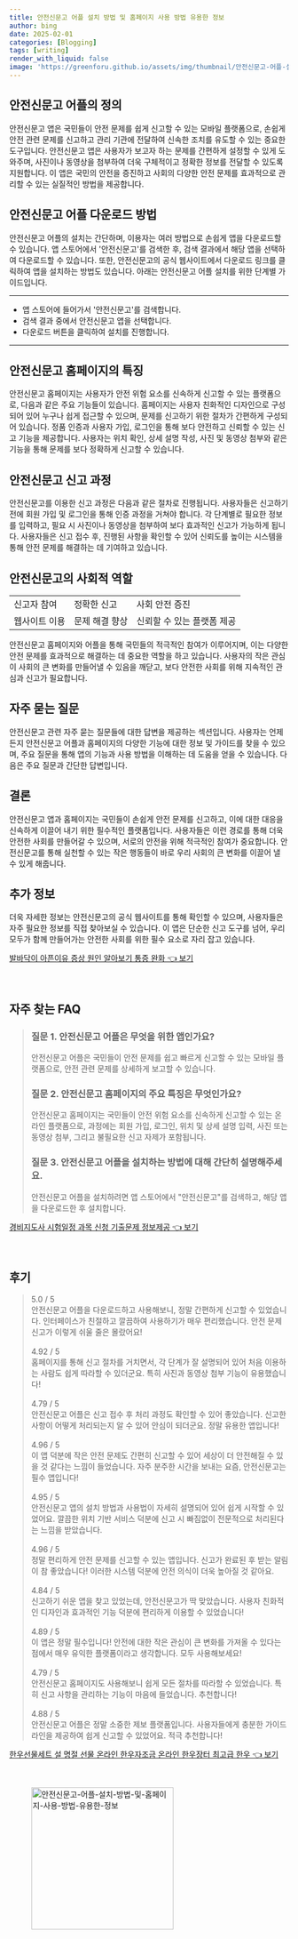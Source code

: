 ```yaml
---
title: 안전신문고 어플 설치 방법 및 홈페이지 사용 방법 유용한 정보
author: bing
date: 2025-02-01
categories: [Blogging]
tags: [writing]
render_with_liquid: false
image: 'https://greenforu.github.io/assets/img/thumbnail/안전신문고-어플-설치-방법-및-홈페이지-사용-방법-유용한-정보.webp'
---
```



<h2 id='안전신문고_어플_정의'>안전신문고 어플의 정의</h2>

<p>안전신문고 앱은 국민들이 안전 문제를 쉽게 신고할 수 있는 모바일 플랫폼으로, 손쉽게 안전 관련 문제를 신고하고 관리 기관에 전달하여 신속한 조치를 유도할 수 있는 중요한 도구입니다. 안전신문고 앱은 사용자가 보고자 하는 문제를 간편하게 설정할 수 있게 도와주며, 사진이나 동영상을 첨부하여 더욱 구체적이고 정확한 정보를 전달할 수 있도록 지원합니다. 이 앱은 국민의 안전을 증진하고 사회의 다양한 안전 문제를 효과적으로 관리할 수 있는 실질적인 방법을 제공합니다.</p>

<h2 id='안전신문고_어플_다운로드_방법'>안전신문고 어플 다운로드 방법</h2>

<p>안전신문고 어플의 설치는 간단하며, 이용자는 여러 방법으로 손쉽게 앱을 다운로드할 수 있습니다. 앱 스토어에서 '안전신문고'를 검색한 후, 검색 결과에서 해당 앱을 선택하여 다운로드할 수 있습니다. 또한, 안전신문고의 공식 웹사이트에서 다운로드 링크를 클릭하여 앱을 설치하는 방법도 있습니다. 아래는 안전신문고 어플 설치를 위한 단계별 가이드입니다.</p>

<hr />

<ul>
    <li>앱 스토어에 들어가서 '안전신문고'를 검색합니다.</li>
    <li>검색 결과 중에서 안전신문고 앱을 선택합니다.</li>
    <li>다운로드 버튼을 클릭하여 설치를 진행합니다.</li>
</ul>

<hr />

<h2 id='안전신문고_홈페이지_특징'>안전신문고 홈페이지의 특징</h2>

<p>안전신문고 홈페이지는 사용자가 안전 위험 요소를 신속하게 신고할 수 있는 플랫폼으로, 다음과 같은 주요 기능들이 있습니다. 홈페이지는 사용자 친화적인 디자인으로 구성되어 있어 누구나 쉽게 접근할 수 있으며, 문제를 신고하기 위한 절차가 간편하게 구성되어 있습니다. 정품 인증과 사용자 가입, 로그인을 통해 보다 안전하고 신뢰할 수 있는 신고 기능을 제공합니다. 사용자는 위치 확인, 상세 설명 작성, 사진 및 동영상 첨부와 같은 기능을 통해 문제를 보다 정확하게 신고할 수 있습니다.</p>

<h2 id='신고_과정'>안전신문고 신고 과정</h2>

<p>안전신문고를 이용한 신고 과정은 다음과 같은 절차로 진행됩니다. 사용자들은 신고하기 전에 회원 가입 및 로그인을 통해 인증 과정을 거쳐야 합니다. 각 단계별로 필요한 정보를 입력하고, 필요 시 사진이나 동영상을 첨부하여 보다 효과적인 신고가 가능하게 됩니다. 사용자들은 신고 접수 후, 진행된 사항을 확인할 수 있어 신뢰도를 높이는 시스템을 통해 안전 문제를 해결하는 데 기여하고 있습니다.</p>

<h2 id='안전신문고의_사회적_역할'>안전신문고의 사회적 역할</h2>

<table>
    <tr>
        <td>신고자 참여</td>
        <td>정확한 신고</td>
        <td>사회 안전 증진</td>
    </tr>
    <tr>
        <td>웹사이트 이용</td>
        <td>문제 해결 향상</td>
        <td>신뢰할 수 있는 플랫폼 제공</td>
    </tr>
</table>

<p>안전신문고 홈페이지와 어플을 통해 국민들의 적극적인 참여가 이루어지며, 이는 다양한 안전 문제를 효과적으로 해결하는 데 중요한 역할을 하고 있습니다. 사용자의 작은 관심이 사회의 큰 변화를 만들어낼 수 있음을 깨닫고, 보다 안전한 사회를 위해 지속적인 관심과 신고가 필요합니다.</p>

<h2 id='자주_묻는_질문'>자주 묻는 질문</h2>

<p>안전신문고 관련 자주 묻는 질문들에 대한 답변을 제공하는 섹션입니다. 사용자는 언제든지 안전신문고 어플과 홈페이지의 다양한 기능에 대한 정보 및 가이드를 찾을 수 있으며, 주요 질문을 통해 앱의 기능과 사용 방법을 이해하는 데 도움을 얻을 수 있습니다. 다음은 주요 질문과 간단한 답변입니다.</p>

<h2 id='결론'>결론</h2>

<p>안전신문고 앱과 홈페이지는 국민들이 손쉽게 안전 문제를 신고하고, 이에 대한 대응을 신속하게 이끌어 내기 위한 필수적인 플랫폼입니다. 사용자들은 이런 경로를 통해 더욱 안전한 사회를 만들어갈 수 있으며, 서로의 안전을 위해 적극적인 참여가 중요합니다. 안전신문고를 통해 실천할 수 있는 작은 행동들이 바로 우리 사회의 큰 변화를 이끌어 낼 수 있게 해줍니다.</p>

<h2 id='추가_정보'>추가 정보</h2>

<p>더욱 자세한 정보는 안전신문고의 공식 웹사이트를 통해 확인할 수 있으며, 사용자들은 자주 필요한 정보를 직접 찾아보실 수 있습니다. 이 앱은 단순한 신고 도구를 넘어, 우리 모두가 함께 만들어가는 안전한 사회를 위한 필수 요소로 자리 잡고 있습니다.</p>


<p><a class="click-button" title="발바닥이 아픈이유 증상 원인 알아보기 통증 완화" href="https://greenforu.github.io/posts/%EB%B0%9C%EB%B0%94%EB%8B%A5%EC%9D%B4-%EC%95%84%ED%94%88%EC%9D%B4%EC%9C%A0-%EC%A6%9D%EC%83%81-%EC%9B%90%EC%9D%B8-%EC%95%8C%EC%95%84%EB%B3%B4%EA%B8%B0-%ED%86%B5%EC%A6%9D-%EC%99%84%ED%99%94/" rel="dofollow">발바닥이 아픈이유 증상 원인 알아보기 통증 완화 👈 보기</a></p><br>
<h2 id='자주_찾는_FAQ'>자주 찾는 FAQ</h2>
<div itemscope="" itemtype="https://schema.org/FAQPage"> 
<blockquote> 
<div itemscope="" itemprop="mainEntity" itemtype="https://schema.org/Question"> 
<h3 itemprop="name">질문 1. 안전신문고 어플은 무엇을 위한 앱인가요?</h3> 
<div itemscope="" itemprop="acceptedAnswer" itemtype="https://schema.org/Answer"> 
<span itemprop="text"> 
<p>안전신문고 어플은 국민들이 안전 문제를 쉽고 빠르게 신고할 수 있는 모바일 플랫폼으로, 안전 관련 문제를 상세하게 보고할 수 있습니다.</p> 
</span> 
</div> 
</div> 
<div itemscope="" itemprop="mainEntity" itemtype="https://schema.org/Question"> 
<h3 itemprop="name">질문 2. 안전신문고 홈페이지의 주요 특징은 무엇인가요?</h3> 
<div itemscope="" itemprop="acceptedAnswer" itemtype="https://schema.org/Answer"> 
<span itemprop="text"> 
<p>안전신문고 홈페이지는 국민들이 안전 위험 요소를 신속하게 신고할 수 있는 온라인 플랫폼으로, 과정에는 회원 가입, 로그인, 위치 및 상세 설명 입력, 사진 또는 동영상 첨부, 그리고 불필요한 신고 자제가 포함됩니다.</p> 
</span> 
</div> 
</div> 
<div itemscope="" itemprop="mainEntity" itemtype="https://schema.org/Question"> 
<h3 itemprop="name">질문 3. 안전신문고 어플을 설치하는 방법에 대해 간단히 설명해주세요.</h3> 
<div itemscope="" itemprop="acceptedAnswer" itemtype="https://schema.org/Answer"> 
<span itemprop="text"> 
<p>안전신문고 어플을 설치하려면 앱 스토어에서 "안전신문고"를 검색하고, 해당 앱을 다운로드한 후 설치합니다.</p> 
</span> 
</div> 
</div> 
</blockquote> 
</div>
<p><a class="click-button" title="경비지도사 시험일정 과목 신청 기출문제 정보제공" href="https://greenforu.github.io/posts/%EA%B2%BD%EB%B9%84%EC%A7%80%EB%8F%84%EC%82%AC-%EC%8B%9C%ED%97%98%EC%9D%BC%EC%A0%95-%EA%B3%BC%EB%AA%A9-%EC%8B%A0%EC%B2%AD-%EA%B8%B0%EC%B6%9C%EB%AC%B8%EC%A0%9C-%EC%A0%95%EB%B3%B4%EC%A0%9C%EA%B3%B5/" rel="dofollow">경비지도사 시험일정 과목 신청 기출문제 정보제공 👈 보기</a></p><br>
<h2 id='후기'>후기</h2>
<div itemscope itemtype="https://schema.org/Product">
  <blockquote>
  <div itemprop="review" itemscope itemtype="https://schema.org/Review">
      <div itemprop="reviewRating" itemscope itemtype="https://schema.org/Rating"> <span itemprop="ratingValue">5.0</span> / <span itemprop="bestRating">5</span> </div>
      <span itemprop="reviewBody">안전신문고 어플을 다운로드하고 사용해보니, 정말 간편하게 신고할 수 있었습니다. 인터페이스가 친절하고 깔끔하여 사용하기가 매우 편리했습니다. 안전 문제 신고가 이렇게 쉬울 줄은 몰랐어요!</span>
  </div>
  <br>
  <div itemprop="review" itemscope itemtype="https://schema.org/Review">
      <div itemprop="reviewRating" itemscope itemtype="https://schema.org/Rating"> <span itemprop="ratingValue">4.92</span> / <span itemprop="bestRating">5</span> </div>
      <span itemprop="reviewBody">홈페이지를 통해 신고 절차를 거치면서, 각 단계가 잘 설명되어 있어 처음 이용하는 사람도 쉽게 따라할 수 있더군요. 특히 사진과 동영상 첨부 기능이 유용했습니다!</span>
  </div>
  <br>
  <div itemprop="review" itemscope itemtype="https://schema.org/Review">
      <div itemprop="reviewRating" itemscope itemtype="https://schema.org/Rating"> <span itemprop="ratingValue">4.79</span> / <span itemprop="bestRating">5</span> </div>
      <span itemprop="reviewBody">안전신문고 어플은 신고 접수 후 처리 과정도 확인할 수 있어 좋았습니다. 신고한 사항이 어떻게 처리되는지 알 수 있어 안심이 되더군요. 정말 유용한 앱입니다!</span>
  </div>
  <br>
  <div itemprop="review" itemscope itemtype="https://schema.org/Review">
      <div itemprop="reviewRating" itemscope itemtype="https://schema.org/Rating"> <span itemprop="ratingValue">4.96</span> / <span itemprop="bestRating">5</span> </div>
      <span itemprop="reviewBody">이 앱 덕분에 작은 안전 문제도 간편히 신고할 수 있어 세상이 더 안전해질 수 있을 것 같다는 느낌이 들었습니다. 자주 분주한 시간을 보내는 요즘, 안전신문고는 필수 앱입니다!</span>
  </div>
  <br>
  <div itemprop="review" itemscope itemtype="https://schema.org/Review">
      <div itemprop="reviewRating" itemscope itemtype="https://schema.org/Rating"> <span itemprop="ratingValue">4.95</span> / <span itemprop="bestRating">5</span> </div>
      <span itemprop="reviewBody">안전신문고 앱의 설치 방법과 사용법이 자세히 설명되어 있어 쉽게 시작할 수 있었어요. 깔끔한 위치 기반 서비스 덕분에 신고 시 빠짐없이 전문적으로 처리된다는 느낌을 받았습니다.</span>
  </div>
  <br>
  <div itemprop="review" itemscope itemtype="https://schema.org/Review">
      <div itemprop="reviewRating" itemscope itemtype="https://schema.org/Rating"> <span itemprop="ratingValue">4.96</span> / <span itemprop="bestRating">5</span> </div>
      <span itemprop="reviewBody">정말 편리하게 안전 문제를 신고할 수 있는 앱입니다. 신고가 완료된 후 받는 알림이 참 좋았습니다! 이러한 시스템 덕분에 안전 의식이 더욱 높아질 것 같아요.</span>
  </div>
  <br>
  <div itemprop="review" itemscope itemtype="https://schema.org/Review">
      <div itemprop="reviewRating" itemscope itemtype="https://schema.org/Rating"> <span itemprop="ratingValue">4.84</span> / <span itemprop="bestRating">5</span> </div>
      <span itemprop="reviewBody">신고하기 쉬운 앱을 찾고 있었는데, 안전신문고가 딱 맞았습니다. 사용자 친화적인 디자인과 효과적인 기능 덕분에 편리하게 이용할 수 있었습니다!</span>
  </div>
  <br>
  <div itemprop="review" itemscope itemtype="https://schema.org/Review">
      <div itemprop="reviewRating" itemscope itemtype="https://schema.org/Rating"> <span itemprop="ratingValue">4.89</span> / <span itemprop="bestRating">5</span> </div>
      <span itemprop="reviewBody">이 앱은 정말 필수입니다! 안전에 대한 작은 관심이 큰 변화를 가져올 수 있다는 점에서 매우 유익한 플랫폼이라고 생각합니다. 모두 사용해보세요!</span>
  </div>
  <br>
  <div itemprop="review" itemscope itemtype="https://schema.org/Review">
      <div itemprop="reviewRating" itemscope itemtype="https://schema.org/Rating"> <span itemprop="ratingValue">4.79</span> / <span itemprop="bestRating">5</span> </div>
      <span itemprop="reviewBody">안전신문고 홈페이지도 사용해보니 쉽게 모든 절차를 따라할 수 있었습니다. 특히 신고 사항을 관리하는 기능이 마음에 들었습니다. 추천합니다!</span>
  </div>
  <br>
  <div itemprop="review" itemscope itemtype="https://schema.org/Review">
      <div itemprop="reviewRating" itemscope itemtype="https://schema.org/Rating"> <span itemprop="ratingValue">4.88</span> / <span itemprop="bestRating">5</span> </div>
      <span itemprop="reviewBody">안전신문고 어플은 정말 소중한 제보 플랫폼입니다. 사용자들에게 충분한 가이드라인을 제공하여 쉽게 신고할 수 있었어요. 적극 추천합니다!</span>
  </div>
  </blockquote>
</div>
<p><a class="click-button" title="한우선물세트 설 명절 선물 온라인 한우자조금 온라인 한우장터 최고급 한우" href="https://greenforu.github.io/posts/%ED%95%9C%EC%9A%B0%EC%84%A0%EB%AC%BC%EC%84%B8%ED%8A%B8-%EC%84%A4-%EB%AA%85%EC%A0%88-%EC%84%A0%EB%AC%BC-%EC%98%A8%EB%9D%BC%EC%9D%B8-%ED%95%9C%EC%9A%B0%EC%9E%90%EC%A1%B0%EA%B8%88-%EC%98%A8%EB%9D%BC%EC%9D%B8-%ED%95%9C%EC%9A%B0%EC%9E%A5%ED%84%B0-%EC%B5%9C%EA%B3%A0%EA%B8%89-%ED%95%9C%EC%9A%B0/" rel="dofollow">한우선물세트 설 명절 선물 온라인 한우자조금 온라인 한우장터 최고급 한우 👈 보기</a></p><br>
<figure class="image"><img src="https://greenforu.github.io/assets/img/thumbnail/안전신문고-어플-설치-방법-및-홈페이지-사용-방법-유용한-정보.webp" alt="안전신문고-어플-설치-방법-및-홈페이지-사용-방법-유용한-정보" width="256" height="256"></figure>